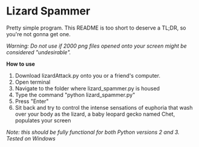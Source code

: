 # Lizard Spammer
Pretty simple program. This README is too short to deserve a TL;DR, so you're not gonna get one.

*Warning: Do not use if 2000 png files opened onto your screen might be considered "undesirable".*


**How to use**
1. Download lizardAttack.py onto you or a friend's computer.
1. Open terminal
1. Navigate to the folder where lizard_spammer.py is housed
1. Type the command "python lizard_spammer.py"
1. Press "Enter"
1. Sit back and try to control the intense sensations of euphoria that wash over your body as the lizard, a baby leopard gecko named Chet, populates your screen

*Note: this should be fully functional for both Python versions 2 and 3. Tested on Windows*

